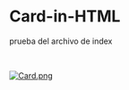 # Card-in-HTML
<p> prueba del archivo de index</p>
</br>

[![Card.png](https://i.postimg.cc/d0cpL5jv/Card.png)](https://postimg.cc/pmkqSYS1)
